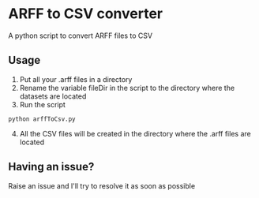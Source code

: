 # ARFF to CSV converter
A python script to convert ARFF files to CSV

## Usage
1. Put all your .arff files in a directory
2. Rename the variable fileDir in the script to the directory where the datasets are located
3. Run the script
```
python arffToCsv.py
```
4. All the CSV files will be created in the directory where the .arff files are located


## Having an issue?
Raise an issue and I'll try to resolve it as soon as possible

